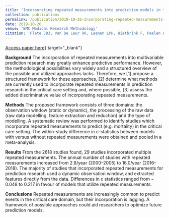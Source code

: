 ```yaml
---
title: "Incorporating repeated measurements into prediction models in the critical care setting: A framework, systematic review and meta-analysis"
collection: publications
permalink: /publication/2019-10-26-Incorporating-repeated-measurements-into-prediction-models-in-the-critical-care-setting-A-framework-systematic-review-and-meta-analysis
date: 2019-10-26
venue: 'BMC Medical Research Methodology'
citation: 'Plate JDJ, Van De Leur RR, Leenen LPH, Hietbrink F, Peelen LM, Eijkemans MJC. Incorporating repeated measurements into prediction models in the critical care setting: A framework, systematic review and meta-analysis. BMC Med Res Methodol. 2019;19.'
---
```

[Access paper here](https://bmcmedresmethodol.biomedcentral.com/articles/10.1186/s12874-019-0847-0){:target="_blank"}

**Background**
The incorporation of repeated measurements into multivariable prediction research may greatly enhance predictive performance. However, the methodological possibilities vary widely and a structured overview of the possible and utilized approaches lacks. Therefore, we [1] propose a structured framework for these approaches, [2] determine what methods are currently used to incorporate repeated measurements in prediction research in the critical care setting and, where possible, [3] assess the added discriminative value of incorporating repeated measurements.

**Methods**
The proposed framework consists of three domains: the observation window (static or dynamic), the processing of the raw data (raw data modelling, feature extraction and reduction) and the type of modelling. A systematic review was performed to identify studies which incorporate repeated measurements to predict (e.g. mortality) in the critical care setting. The within-study difference in c-statistics between models with versus without repeated measurements were obtained and pooled in a meta-analysis.

**Results**
From the 2618 studies found, 29 studies incorporated multiple repeated measurements. The annual number of studies with repeated measurements increased from 2.8/year (2000–2005) to 16.0/year (2016–2018). The majority of studies that incorporated repeated measurements for prediction research used a dynamic observation window, and extracted features directly from the data. Differences in c statistics ranged from − 0.048 to 0.217 in favour of models that utilize repeated measurements.

**Conclusions**
Repeated measurements are increasingly common to predict events in the critical care domain, but their incorporation is lagging. A framework of possible approaches could aid researchers to optimize future prediction models.
